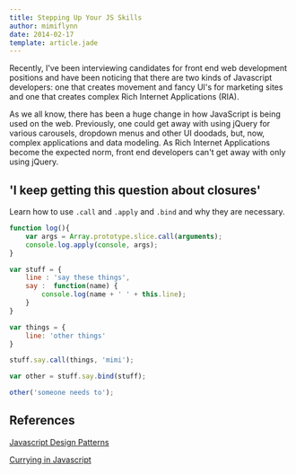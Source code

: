 ```yaml
---
title: Stepping Up Your JS Skills
author: mimiflynn
date: 2014-02-17
template: article.jade
---
```


Recently, I've been interviewing candidates for front end web development positions and have been noticing that there are two kinds of Javascript developers: one that creates movement and fancy UI's for marketing sites and one that creates complex Rich Internet Applications (RIA).

<span class="more"></span>

As we all know, there has been a huge change in how JavaScript is being used on the web. Previously, one could get away with using jQuery for various carousels, dropdown menus and other UI doodads, but, now, complex applications and data modeling. As Rich Internet Applications become the expected norm, front end developers can't get away with only using jQuery.

## 'I keep getting this question about closures'

Learn how to use `.call` and `.apply` and `.bind` and why they are necessary.

```javascript
function log(){
	var args = Array.prototype.slice.call(arguments);
	console.log.apply(console, args);
}
```

```javascript
var stuff = {
	line : 'say these things',
	say :  function(name) {
		console.log(name + ' ' + this.line);
	}
}

var things = {
	line: 'other things'
}

stuff.say.call(things, 'mimi');

var other = stuff.say.bind(stuff);

other('someone needs to');
```



## References

[Javascript Design Patterns](http://addyosmani.com/resources/essentialjsdesignpatterns/book/)

[Currying in Javascript](https://medium.com/p/ce6da2d324fe)

